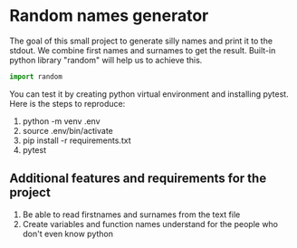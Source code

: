 # Random names generator

The goal of this small project to generate silly names and print it to the stdout.
We combine first names and surnames to get the result.
Built-in python library "random" will help us to achieve this.

```python
import random
```

You can test it by creating python virtual environment and installing pytest.
Here is the steps to reproduce:
1. python -m venv .env
2. source .env/bin/activate
3. pip install -r requirements.txt
4. pytest

## Additional features and requirements for the project

1. Be able to read firstnames and surnames from the text file
2. Create variables and function names understand for the people who don't even know python